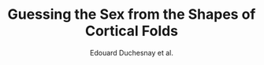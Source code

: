 ---
cat: gaia
subcat: signature
bestof: false
author: Edouard Duchesnay et al.
title: Guessing the Sex from the Shapes of Cortical Folds
year: 2004
type: inproceedings
booktitle: HBM, Budapest
---